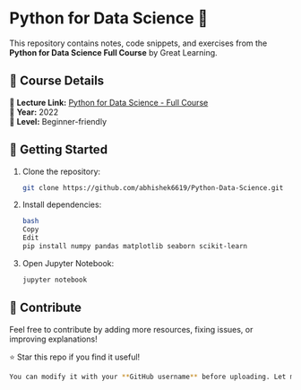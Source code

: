 # Python for Data Science 🚀

This repository contains notes, code snippets, and exercises from the **Python for Data Science Full Course** by Great Learning.

## 📌 Course Details

🔗 **Lecture Link:** [Python for Data Science - Full Course](https://www.youtube.com/watch?v=JDcZBzb46ts&t=2585s)  
📅 **Year:** 2022  
🎯 **Level:** Beginner-friendly

## 🚀 Getting Started

1. Clone the repository:
   ```bash
   git clone https://github.com/abhishek6619/Python-Data-Science.git
   ```
2. Install dependencies:

   ```bash
   bash
   Copy
   Edit
   pip install numpy pandas matplotlib seaborn scikit-learn
   ```

3. Open Jupyter Notebook:
   ```bash
   jupyter notebook
   ```

## 🎯 Contribute

Feel free to contribute by adding more resources, fixing issues, or improving explanations!

⭐ Star this repo if you find it useful!

```bash
You can modify it with your **GitHub username** before uploading. Let me know if you need further customizations! 🚀🔥
```
